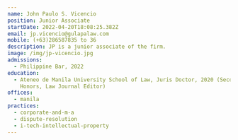 ```yaml
---
name: John Paulo S. Vicencio
position: Junior Associate
startDate: 2022-04-20T18:08:25.382Z
email: jp.vicencio@gulapalaw.com
mobile: (+63)286587835 to 36
description: JP is a junior associate of the firm.
image: /img/jp-vicencio.jpg
admissions:
  - Philippine Bar, 2022
education:
  - Ateneo de Manila University School of Law, Juris Doctor, 2020 (Second
    Honors, Law Journal Editor)
offices:
  - manila
practices:
  - corporate-and-m-a
  - dispute-resolution
  - i-tech-intellectual-property
---
```

